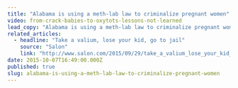 ```yaml
---
title: "Alabama is using a meth-lab law to criminalize pregnant women"
video: from-crack-babies-to-oxytots-lessons-not-learned
lead_copy: "Alabama is using a meth-lab law to criminalize pregnant women, some who have taken as little as one valium pill while pregnant. Click below to see how history is repeating itself."
related_articles:
  - headline: "Take a valium, lose your kid, go to jail"
    source: "Salon"
    link: "http://www.salon.com/2015/09/29/take_a_valium_lose_your_kid_go_to_jail_partner/"
date: 2015-10-07T16:49:00.000Z
published: true
slug: alabama-is-using-a-meth-lab-law-to-criminalize-pregnant-women
---
```


